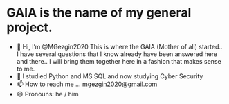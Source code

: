 # GAIA is the name of my general project.
- 👋 Hi, I’m @MGezgin2020
This is where the GAIA (Mother of all) started.. I have several questions that I know already have been answered here and there.. I will bring them together here in a fashion that makes sense to me.
- 🌱 I studied Python and MS SQL and now studying Cyber Security
- 📫 How to reach me ... mgezgin2020@gmail.com
- 😄 Pronouns: he / him 
